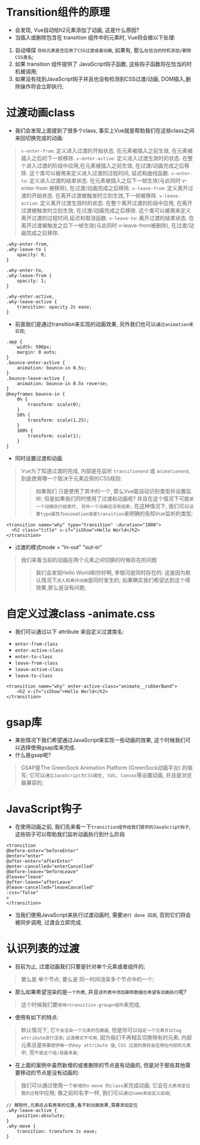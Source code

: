 # Transition组件的原理
* 会发现, Vue自动给h2元素添加了动画, 这是什么原因?
* 当插入或删除包含在 transition 组件中的元素时, Vue将会做以下处理:  
1. 自动嗅探 `目标元素是否应用了CSS过渡或者动画`, 如果有, 那么`在恰当的时机添加/删除 CSS类名`;
2. 如果 transition 组件提供了 JavaScript钩子函数, 这些钩子函数将在恰当的时机被调用;
3. 如果没有找到JavaScript钩子并且也没有检测到CSS过渡/动画, DOM插入,删除操作将会立即执行;

# 过渡动画class
* 我们会发现上面提到了很多个class, 事实上Vue就是帮助我们在这些class之间来回切换完成的动画:
> `v-enter-from`: 定义进入过渡的开始状态. 在元素被插入之前生效, 在元素被插入之后的下一帧移除.
> `v-enter-active`: 定义进入过渡生效时的状态. 在整个进入过渡的阶段中应用,在元素被插入之前生效, 在过渡/动画完成之后移除.
这个类可以被用来定义进入过渡的过程时间, 延迟和曲线函数.
> `v-enter-to`: 定义进入过渡的结束状态. 在元素被插入之后下一帧生效(与此同时 v-enter-from 被移除), 在过渡/动画完成之后移除.
> `v-leave-from`: 定义离开过渡的开始状态. 在离开过渡被触发时立刻生效,下一帧被移除.
> `v-leave-active`: 定义离开过渡生效时的状态. 在整个离开过渡的阶段中应用, 在离开过渡被触发时立刻生效, 在过渡/动画完成之后移除.
这个类可以被用来定义离开过渡的过程时间,延迟和取消函数.
> `v-leave-to`: 离开过渡的结束状态. 在离开过渡被触发之后下一帧生效(与此同时 v-leave-from被删除), 在过渡/动画完成之后移除.
```
.why-enter-from,
.why-leave-to {
    opacity: 0;
}

.why-enter-to,
.why-leave-from {
    opacity: 1;
}

.why-enter-active,
.why-leave-active {
    transition: opacity 2s ease;
}
```  

* 前面我们是通过transition来实现的动画效果, 另外我们也可以`通过animation来实现`;
```
.app {
    width: 500px;
    margin: 0 auto;
}
.bounce-enter-active {
    animation: bounce-in 0.5s;
}
.bounce-leave-active {
    animation: bounce-in 0.5s reverse;
}
@keyframes bounce-in {
    0% {
        transform: scale(0);
    }
    50% {
        transform: scale(1.25);
    }
    100% {
        transform: scale(1);
    }
}
```  

* 同时设置过渡和动画
> Vue为了知道过渡的完成, 内部是在监听 `transitionend` 或 `animationend`, 到底使用哪一个取决于元素应用的CSS规则: 
>> 如果我们 只是使用了其中的一个, 那么Vue能自动识别类型并设置监听;
> 但是如果我们同时使用了过渡和动画呢?
>> 并且在这个情况下可能`某一个动画执行结束时, 另外一个动画还没有结束;`
>> 在这种情况下, 我们可以`设置type属性为animation或者transition`来明确的告知Vue监听的类型;   
```
<transition name="why" type="transition" :duration="1000">
  <h2 class="title" v-if="isShow">Hello World</h2>
</transition>
```  

* 过渡的模式mode  = "in-out" "out-in"
> 我们来看当前的动画在两个元素之间切换的时候存在的问题
>> 我们会发现Hello World和你好啊, 李银河是同时存在的:
>> 这是因为默认情况下`进入和离开动画`是同时发生的;
>> 如果确实我们希望达到这个得效果,那么是没有问题;

# 自定义过渡class -animate.css
* 我们可以通过以下 attribute 来自定义过渡类名: 
- `enter-from-class`
- `enter-active-class`
- `enter-to-class`
- `leave-from-class`
- `leave-active-class`
- `leave-to-class`
```
<transition name="why" enter-active-class="animate__rubberBand">
    <h2 v-if="isShow">Hello World</h2>
</transition>
```  

# gsap库
* 某些情况下我们希望通过JavaScript来实现一些动画的效果, 这个时候我们可以选择使用gsap库来完成.
* 什么是gsap呢?
> GSAP是The GreenSock Animation Platform (GreenSock动画平台) 的缩写;
> 它可以`通过JavaScript为CSS属性, SVG, Canvas`等设置动画, 并且是浏览器兼容的;
# JavaScript钩子
* 在使用动画之前, 我们先来看一下`transition组件给我们提供的JavaScript钩子`, 这些钩子可以帮助我们监听动画执行到什么阶段
```
<transition
@before-enter="beforeEnter"
@enter="enter"
@after-enter="afterEnter"
@enter-cancelled="enterCancelled"
@before-leave="beforeLeave"
@leave="leave"
@after-leave="afterLeave"
@leave-cancelled="leaveCancelled"
:css="false"
>
</transition>
```  
* 当我们使用JavaScript来执行过渡动画时, 需要`进行 done 回调`, 否则它们将会被同步调用, 过渡会立即完成.

# 认识列表的过渡
* 目前为止, 过渡动画我们只要是针对单个元素或者组件的;
> 要么是 单个节点;
> 要么是 同一时间渲染多个节点中的一个;

* 那么如果希望渲染的是`一个列表`, 并且`该列表中添加删除数据也希望有动画执行`呢?
> 这个时候我们要`使用<transition-group>组件`来完成;

* 使用<transition-group>有如下的特点:
> 默认情况下, 它`不会渲染一个元素的包裹器`, 但是你可以`指定一个元素并以tag attribute进行渲染`;
> `过渡模式不可用`, 因为我们不再相互切换特有的元素;
> 内部元素总是`需要提供唯一的key attribute 值`;
> `CSS 过渡的类将会应用在内部的元素`中, 而`不是这个组/容器本身`;

* 在上面的案例中虽然新增的或者删除的节点是有动画的, 但是对于那些其他需要移动的节点是没有动画的:
> 我们可以通过使用一个`新增的v-move 的class`来完成动画;
> 它会在`元素改变位置的过程`中应用;
> 像之前的名字一样, 我们可以`通过name来自定义前缀`;
```
// 移除时,元素还占有原来的位置,看不到动画效果,需要添加定位
.why-leave-active {
    position:absolute;
}
.why-move {
    transition: transform 1s ease;
}
```  

